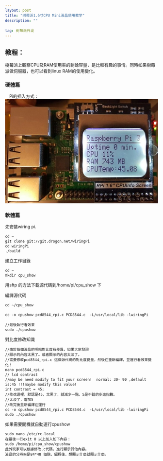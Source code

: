 ```yaml
---
layout: post
title: "树莓派1.6寸CPU Mini液晶使用教学"
description: ""

tag: 树莓派外设
---
```




## 教程：

樹莓派上觀察CPU及RAM使用率的剩餘容量，是比較有趣的事情。同時如果樹莓派做伺服器，也可以看到linux RAM的使用變化。



### 硬體篇
　Pi的插入方式： 
　![img](/images/posts/cpuinfo/1.jpg)

### 軟體篇
先安裝wiring pi.  

```
cd ~
git clone git://git.drogon.net/wiringPi
cd wiringPi
./build
```

建立工作目錄  
```
cd ~
mkdir cpu_show
```

用sftp 的方法下載源代碼到/home/pi/cpu_show 下  

編譯源代碼  
```
cd ~/cpu_show

cc -o cpushow pcd8544_rpi.c PCD8544.c  -L/usr/local/lib -lwiringPi

//最後執行看效果
sudo ./cpushow
```


對比度修改知識  
```
//由於每個液晶的明暗對比度有差異，如果大家發現
//顯示的內容太黑了。或者顯示的內容太淡了。
//需要修改pcd8544_rpi.c 這個源代碼的對比度變量，然後在重新編譯，並運行看效果變化！
nano pcd8544_rpi.c
// lcd contrast
//may be need modify to fit your screen!  normal: 30- 90 ,default is:45 !!!maybe modify this value!
int contrast = 45;
//修改這裡，默認是45，太黑了，就減少一點，5是不錯的步進指數。
//太淡了，增加5
//改完後重新編譯在運行
cc -o cpushow pcd8544_rpi.c PCD8544.c  -L/usr/local/lib -lwiringPi
sudo ./cpushow
```


如果需要開機就自動運行cpushow  
```
sudo nano /etc/rc.local
在最後一行exi​​t 0 以上加入如下內容：
sudo /home/pi/cpu_show/cpushow
此外玩家可以根據修改.c代碼，進行顯示其他內容。
液晶的分辨率是84*48 個點，編程後，想顯示什麼就顯示什麼。
```